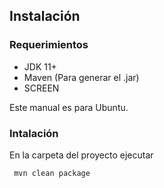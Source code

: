 ## Instalación
### Requerimientos

- JDK 11+
- Maven  (Para generar el .jar)
- SCREEN

Este manual es para Ubuntu.

### Intalación
En la carpeta del proyecto ejecutar 
~~~
 mvn clean package
~~~



